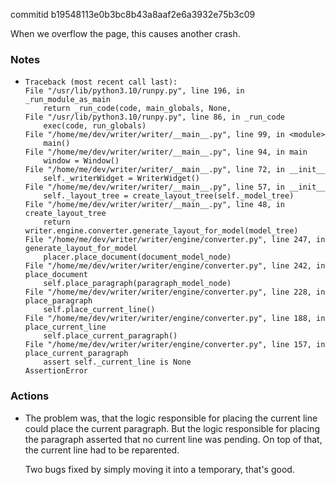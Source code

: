 commitid b19548113e0b3bc8b43a8aaf2e6a3932e75b3c09

When we overflow the page, this causes another crash.

### Notes

-   ```none
    Traceback (most recent call last):
    File "/usr/lib/python3.10/runpy.py", line 196, in _run_module_as_main
        return _run_code(code, main_globals, None,
    File "/usr/lib/python3.10/runpy.py", line 86, in _run_code
        exec(code, run_globals)
    File "/home/me/dev/writer/writer/__main__.py", line 99, in <module>
        main()
    File "/home/me/dev/writer/writer/__main__.py", line 94, in main
        window = Window()
    File "/home/me/dev/writer/writer/__main__.py", line 72, in __init__
        self._writerWidget = WriterWidget()
    File "/home/me/dev/writer/writer/__main__.py", line 57, in __init__
        self._layout_tree = create_layout_tree(self._model_tree)
    File "/home/me/dev/writer/writer/__main__.py", line 48, in create_layout_tree
        return writer.engine.converter.generate_layout_for_model(model_tree)
    File "/home/me/dev/writer/writer/engine/converter.py", line 247, in generate_layout_for_model
        placer.place_document(document_model_node)
    File "/home/me/dev/writer/writer/engine/converter.py", line 242, in place_document
        self.place_paragraph(paragraph_model_node)
    File "/home/me/dev/writer/writer/engine/converter.py", line 228, in place_paragraph
        self.place_current_line()
    File "/home/me/dev/writer/writer/engine/converter.py", line 188, in place_current_line
        self.place_current_paragraph()
    File "/home/me/dev/writer/writer/engine/converter.py", line 157, in place_current_paragraph
        assert self._current_line is None
    AssertionError
    ```

### Actions

-   The problem was, that the logic responsible for placing the current line could place the current paragraph.
    But the logic responsible for placing the paragraph asserted that no current line was pending.
    On top of that, the current line had to be reparented.

    Two bugs fixed by simply moving it into a temporary, that's good.
